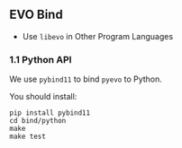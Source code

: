 
## EVO Bind

- Use `libevo` in Other Program Languages

### 1.1 Python API

We use `pybind11` to bind `pyevo` to Python.

You should install:
```
pip install pybind11
cd bind/python
make
make test
```